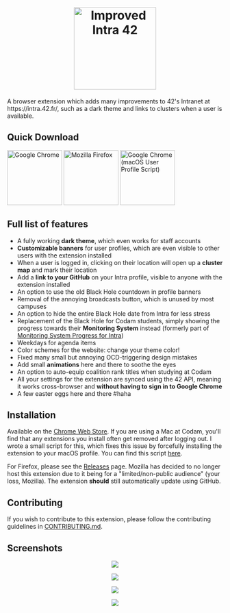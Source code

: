 <h1 align="center"><img src="https://raw.githubusercontent.com/FreekBes/improved_intra/master/promo/logo-wide.png" height="192" alt="Improved Intra 42"></h1>
A browser extension which adds many improvements to 42's Intranet at https://intra.42.fr/, such as a dark theme and links to clusters when a user is available.


## Quick Download
[<img src="https://lh4.ggpht.com/x-plP9YZXhCaiDkTKQ5S29PwLmdi4feEKrMOtQle4NuoOaUgKUMH9pPWIg91da3anhSmw-G8erEIuU0d" width="128" alt="Google Chrome" title="Download for Google Chrome">](https://chrome.google.com/webstore/detail/hmflgigeigiejaogcgamkecmlibcpdgo/)
[<img src="https://www.mozilla.org/media/img/structured-data/logo-firefox-browser.fbc7ffbb50fd.png" width="128" alt="Mozilla Firefox" title="Download for Mozilla Firefox">](https://github.com/FreekBes/improved_intra/releases/latest/download/firefox.xpi)
[<img src="https://www.iconattitude.com/icons/open_icon_library/oxygen-style/png/256/application-javascript.png" width="128" alt="Google Chrome (macOS User Profile Script)" title="Use a script to add the extension to your macOS profile, to not have to reinstall it every login">](https://github.com/FreekBes/codam_auto_extension_installer/)


## Full list of features
- A fully working **dark theme**, which even works for staff accounts
- **Customizable banners** for user profiles, which are even visible to other users with the extension installed
- When a user is logged in, clicking on their location will open up a **cluster map** and mark their location
- Add a **link to your GitHub** on your Intra profile, visible to anyone with the extension installed
- An option to use the old Black Hole countdown in profile banners
- Removal of the annoying broadcasts button, which is unused by most campuses
- An option to hide the entire Black Hole date from Intra for less stress
- Replacement of the Black Hole for Codam students, simply showing the progress towards their **Monitoring System** instead (formerly part of [Monitoring System Progress for Intra](https://github.com/FreekBes/codam_intra_monit_system_display))
- Weekdays for agenda items
- Color schemes for the website: change your theme color!
- Fixed many small but annoying OCD-triggering design mistakes
- Add small **animations** here and there to soothe the eyes
- An option to auto-equip coalition rank titles when studying at Codam
- All your settings for the extension are synced using the 42 API, meaning it works cross-browser and **without having to sign in to Google Chrome**
- A few easter eggs here and there #haha


## Installation
Available on the [Chrome Web Store](https://chrome.google.com/webstore/detail/hmflgigeigiejaogcgamkecmlibcpdgo/). If you are using a Mac at Codam, you'll find that any extensions you install often get removed after logging out. I wrote a small script for this, which fixes this issue by forcefully installing the extension to your macOS profile. You can find this script [here](https://github.com/FreekBes/codam_auto_extension_installer).

For Firefox, please see the [Releases](https://github.com/FreekBes/improved_intra/releases) page. Mozilla has decided to no longer host this extension due to it being for a "limited/non-public audience" (your loss, Mozilla). The extension **should** still automatically update using GitHub.


## Contributing
If you wish to contribute to this extension, please follow the contributing guidelines in [CONTRIBUTING.md](CONTRIBUTING.md).


## Screenshots
<p align="center">
  <img src="https://raw.githubusercontent.com/FreekBes/improved_intra/master/promo/screenshot-1.png">
</p>

<p align="center">
  <img src="https://raw.githubusercontent.com/FreekBes/improved_intra/master/promo/screenshot-5.png">
</p>

<p align="center">
  <img src="https://raw.githubusercontent.com/FreekBes/improved_intra/master/promo/screenshot-2.png">
</p>

<p align="center">
  <img src="https://raw.githubusercontent.com/FreekBes/improved_intra/master/promo/screenshot-4.png">
</p>
